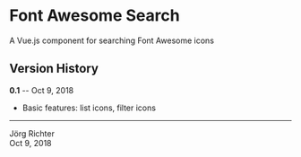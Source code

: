 # Font Awesome Search

A Vue.js component for searching Font Awesome icons

## Version History

**0.1** -- Oct 9, 2018

* Basic features: list icons, filter icons

------------
Jörg Richter  
Oct 9, 2018
